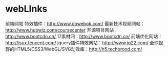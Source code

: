 # webLInks
前端网站
特效插件：http://www.dowebok.com/
最新技术视频网站：http://www.hubwiz.com/coursecenter
开源项目网站：http://www.bootcdn.cn/
17素材网：http://www.bootcdn.cn/
前端优化网站：http://isux.tencent.com/
jquery插件特效网站：http://www.jq22.com/
全球视野的HTML5/CSS3/WebGL/SVG动效库：http://h5.techbrood.com/
